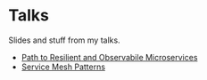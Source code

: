 # Talks

Slides and stuff from my talks.

-   [Path to Resilient and Observabile Microservices](resilient_and_observable_ms)
-   [Service Mesh Patterns](service_mesh_patterns)
